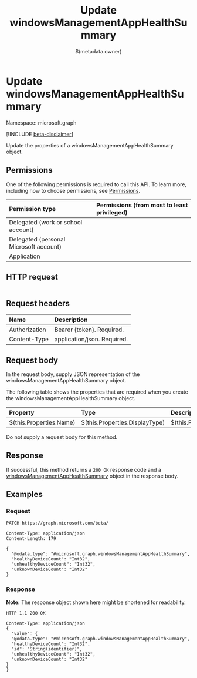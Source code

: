 ﻿---
title: "Update windowsManagementAppHealthSummary"
description: ""
localization_priority: Normal
author: "$(metadata.owner)"
ms.prod: "microsoft-identity-platform"
doc_type: "apiPageType"
---

# Update windowsManagementAppHealthSummary

Namespace: microsoft.graph

[!INCLUDE [beta-disclaimer](../../includes/beta-disclaimer.md)]

Update the properties of a windowsManagementAppHealthSummary object.

## Permissions

One of the following permissions is required to call this API. To learn more, including how to choose permissions, see [Permissions](/graph/permissions-reference).

| Permission type                        | Permissions (from most to least privileged) |
| :------------------------------------- | :------------------------------------------ |
| Delegated (work or school account)     |                                             |
| Delegated (personal Microsoft account) |                                             |
| Application                            |                                             |

## HTTP request

<!-- {
  "blockType": "ignored"
}
-->

```http

```

## Request headers

| Name          | Description                 |
| :------------ | :-------------------------- |
| Authorization | Bearer {token}. Required.   |
| Content-Type  | application/json. Required. |

## Request body

In the request body, supply JSON representation of the windowsManagementAppHealthSummary object.

The following table shows the properties that are required when you create the windowsManagementAppHealthSummary object.

| Property                | Type                           | Description                           |
| :---------------------- | :----------------------------- | :------------------------------------ |
| $(this.Properties.Name) | $(this.Properties.DisplayType) | $(this.Properties.DisplayDescription) |

Do not supply a request body for this method.

## Response

If successful, this method returns a `200 OK` response code and a [windowsManagementAppHealthSummary](../resources/windowsManagementAppHealthSummary.md) object in the response body.

## Examples

### Request

<!-- {
  "blockType": "request",
  "name": "update_windowsmanagementapphealthsummary"
}
-->

```http
PATCH https://graph.microsoft.com/beta/

Content-Type: application/json
Content-Length: 179

{
  "@odata.type": "#microsoft.graph.windowsManagementAppHealthSummary",
  "healthyDeviceCount": "Int32",
  "unhealthyDeviceCount": "Int32",
  "unknownDeviceCount": "Int32"
}

```

### Response

**Note:** The response object shown here might be shortened for readability.

<!-- {
  "blockType": "response",
  "truncated": true,
  "@odata.type": "microsoft.management.services.api.windowsManagementAppHealthSummary"
}
-->

```http
HTTP 1.1 200 OK

Content-Type: application/json
{
  "value": {
  "@odata.type": "#microsoft.graph.windowsManagementAppHealthSummary",
  "healthyDeviceCount": "Int32",
  "id": "String(identifier)",
  "unhealthyDeviceCount": "Int32",
  "unknownDeviceCount": "Int32"
}
}

```